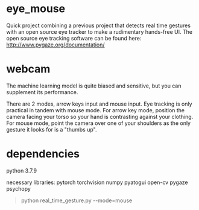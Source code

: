 # eye_mouse
Quick project combining a previous project that detects real time gestures with an open source eye tracker to make a rudimentary hands-free UI.  The open source eye tracking software can be found here: http://www.pygaze.org/documentation/

# webcam
The machine learning model is quite biased and sensitive, but you can supplement its performance.

There are 2 modes, arrow keys input and mouse input.  Eye tracking is only practical in tandem with mouse mode.  For arrow key mode, position the camera facing your torso so your hand is contrasting against your clothing. For mouse mode, point the camera over one of your shoulders as the only gesture it looks for is a "thumbs up".  

# dependencies
python 3.7.9

necessary libraries:
pytorch torchvision numpy pyatogui open-cv pygaze psychopy

>python real_time_gesture.py --mode=mouse
